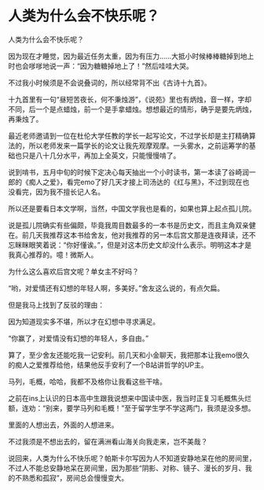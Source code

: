 # 人类为什么会不快乐呢？

人类为什么会不快乐呢？
 
因为现在才睡觉，因为最近任务太重，因为有压力……大抵小时候棒棒糖掉到地上时也会嗲嗲地说一声：“因为糖糖掉地上了！”然后哇哇大哭。
 
不过我小时候须是不会说叠词的，所以经常背不出《古诗十九首》。
 
十九首里有一句“昼短苦夜长，何不秉烛游”，《说苑》里也有炳烛，音一样，字却不同，后一个是点蜡烛，前一个是手拿蜡烛。想想最近的情形，确乎是要先炳烛，再秉烛了。
 
最近老师邀请到一位在杜伦大学任教的学长一起写论文，不过学长却是主打精确算法的，所以老师发来一篇学长的论文让我先观摩观摩。一头雾水，之前运筹学的基础也只是八十几分水平，再加上全英文，只能慢慢啃了。
 
说到啃书，五月中旬的时候下定决心每天抽出一个小时读书，第一本读了谷崎润一郎的《痴人之爱》，看完emo了好几天才接上司汤达的《红与黑》，不过到现在也没看完，因为我不擅长记人名。
 
所以还是要看日本文学啊，当然，中国文学我也是看的，如果也算上起点孤儿院。
 
说是孤儿院确实有些偏颇，毕竟我周目数最多的一本书是历史文，而且主角双亲健在。前几天我推荐这本书给舍友，他对我推荐的另一本后宫文那是连夜拜读，还不忘眯眯眼笑着说：“你好懂诶。”，但是对这本历史文却没什么表示。明明这本才是我真心推荐的。噫！微斯人。
 
为什么这么喜欢后宫文呢？单女主不好吗？
 
“哟，对爱情还有幻想的年轻人啊，多美好。”舍友这么说的，有点欠扁。
 
但是我马上找到了反驳的理由：
 
因为知道现实多不堪，所以才在幻想中寻求满足。
 
“你赢了，对爱情没有幻想的年轻人，多自由。”
 
算了，至少舍友还能吃我一记安利。前几天和小金聊天，我把那本让我emo很久的痴人之爱推荐给他，结果他反手安利了一个B站讲哲学的UP主。
 
马列，毛概，哈哈，我都不及格你让我看这些干啥。
 
之前在ins上认识的日本高中生跟我说想来中国读中医，我当时正复习毛概焦头烂额，连劝：“别来，要学马列和毛概！”至于留学生学不学这两门，我须是没多想。
 
里面的人想出去，外面的人想进来。
 
不过我须是不想出去的，留在满洲看山海关向我走来，岂不美哉？
 
说回来，人类为什么不快乐呢？帕斯卡尔写因为人不知道安静地呆在他的房间里，不过人不能总安静地呆在房间里，因为那些“阴影、对称、镜子、漫长的岁月、我的不熟悉和孤寂”，房间总会慢慢变大。
